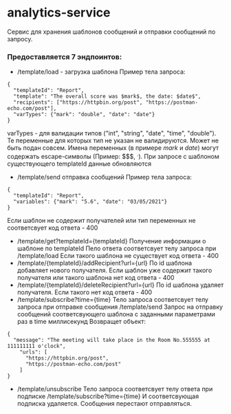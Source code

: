 # analytics-service
Cервис для хранения шаблонов сообщений и отправки сообщений по запросу. 

### Предоставляется 7 эндпоинтов:

* /template/load - загрузка шаблона
  Пример тела запроса:
```
{
  "templateId": "Report",
  "template": "The overall score was $mark$, the date: $date$",
  "recipients": ["https://httpbin.org/post", "https://postman-echo.com/post"],
  "varTypes": {"mark": "double", "date": "date"}
}
```
  varTypes - для валидации типов ("int", "string", "date", "time", "double"). Те переменные для которых тип не указан не валидируются. Может не быть подан совсем.
  Имена переменных (в примере $mark$ и $date$) могут содержать escape-символы (Пример: $$$, $^.$).
  При запросе с шаблоном существующего templateId данные обновляются
* /template/send отправка сообщений
  Пример тела запроса:
```
{
  "templateId": "Report",
  "variables": {"mark": "5.6", "date": "03/05/2021"}
}
```
  Если шаблон не содержит получателей или тип переменных не соответсвует код ответа - 400
* /template/get?templateId={templateId}
  Получение информации о шаблоне по templateId
  Пело ответа соответсвует телу запроса при /template/load 
  Если такого шаблона не существует код ответа - 400
* /template/{templateId}/addRecipient?url={url}
  По id шаблона добавляет нового получателя. Если шаблон уже содержит такого получателя или такого шаблона нет код ответа - 400 
* /template/{templateId}/deleteRecipient?url={url}
  По id шаблона удаляет получателя. Если такого нет код ответа - 400
* /template/subscribe?time={time}
  Тело запроса соответсвует телу запроса при отправке сообщения /template/send
  Запрос на отправку сообщений соответсвующего шаблона с заданными параметрами раз в time миллисекунд
  Возвращет объект:
```
{
  "message": "The meeting will take place in the Room No.555555 at 111111111 o'clock",
    "urls": [
      "https://httpbin.org/post",
      "https://postman-echo.com/post"
    ]
}
```
* /template/unsubscribe
  Тело запроса соответсвует телу ответа при подписке /template/subscribe?time={time}
  И соответсвующая подписка удаляется. Сообщения перестают отправляться.
